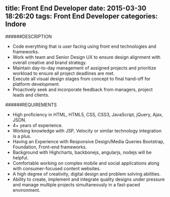 title: Front End Developer
date: 2015-03-30 18:26:20
tags: Front End Developer
categories: Indore
---

######DESCRIPTION
* Code everything that is user facing using front end technologies and frameworks.
* Work with team and Senior Design UX to ensure design alignment with overall creative and brand strategy.
* Maintain day-to-day management of assigned projects and prioritize workload to ensure all project deadlines are met.
* Execute all visual design stages from concept to final hand-off for platform development.
* Proactively seek and incorporate feedback from managers, project leads and clients. 


######REQUIREMENTS
* High proficiency in HTML, HTML5, CSS, CSS3, JavaScript, jQuery, Ajax, JSON.
* 4+ years of experience. 
* Working knowledge with JSP, Velocity or similar technology integration is a plus.
* Having an Experience with Responsive Design/Media Queries Bootstrap, Foundation, Front-end frameworks.
* Background with Highcharts, backbonejs, angularjs, nodejs will be helpful.
* Comfortable working on complex mobile and social applications along with consumer-focused content websites.
* A high degree of creativity, digital design and problem solving abilities.
* Ability to create, implement and integrate quality designs under pressure and manage multiple projects simultaneously in a fast-paced environment.
